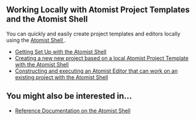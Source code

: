 ## Working Locally with Atomist Project Templates and the Atomist Shell

You can quickly and easily create project templates and editors locally using the [Atomist Shell ](/reference-docs/cli.md).

* [Getting Set Up with the Atomist Shell](getting-started-with-the-shell.md)
* [Creating a new new project based on a local Atomist Project Template with the Atomist Shell](creating-a-local-project-based-on-local-template.md)
* [Constructing and executing an Atomist Editor that can work on an existing project with the Atomist Shell](your-first-editor.md)

## You might also be interested in...

* [Reference Documentation on the Atomist Shell](/reference-docs/cli.md)

